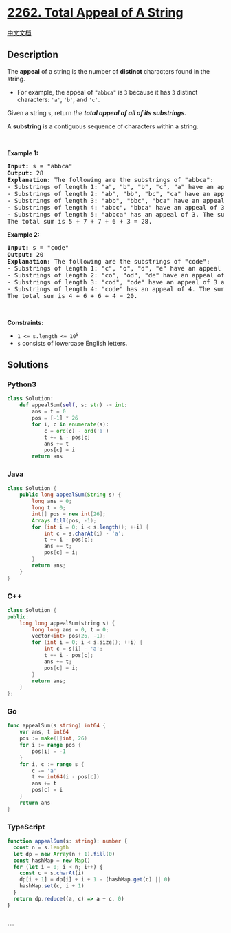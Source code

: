 # [2262. Total Appeal of A String](https://leetcode.com/problems/total-appeal-of-a-string)

[中文文档](/solution/2200-2299/2262.Total%20Appeal%20of%20A%20String/README.md)

## Description

<p>The <b>appeal</b> of a string is the number of <strong>distinct</strong> characters found in the string.</p>

<ul>
	<li>For example, the appeal of <code>&quot;abbca&quot;</code> is <code>3</code> because it has <code>3</code> distinct characters: <code>&#39;a&#39;</code>, <code>&#39;b&#39;</code>, and <code>&#39;c&#39;</code>.</li>
</ul>

<p>Given a string <code>s</code>, return <em>the <strong>total appeal of all of its <strong>substrings</strong>.</strong></em></p>

<p>A <strong>substring</strong> is a contiguous sequence of characters within a string.</p>

<p>&nbsp;</p>
<p><strong class="example">Example 1:</strong></p>

<pre>
<strong>Input:</strong> s = &quot;abbca&quot;
<strong>Output:</strong> 28
<strong>Explanation:</strong> The following are the substrings of &quot;abbca&quot;:
- Substrings of length 1: &quot;a&quot;, &quot;b&quot;, &quot;b&quot;, &quot;c&quot;, &quot;a&quot; have an appeal of 1, 1, 1, 1, and 1 respectively. The sum is 5.
- Substrings of length 2: &quot;ab&quot;, &quot;bb&quot;, &quot;bc&quot;, &quot;ca&quot; have an appeal of 2, 1, 2, and 2 respectively. The sum is 7.
- Substrings of length 3: &quot;abb&quot;, &quot;bbc&quot;, &quot;bca&quot; have an appeal of 2, 2, and 3 respectively. The sum is 7.
- Substrings of length 4: &quot;abbc&quot;, &quot;bbca&quot; have an appeal of 3 and 3 respectively. The sum is 6.
- Substrings of length 5: &quot;abbca&quot; has an appeal of 3. The sum is 3.
The total sum is 5 + 7 + 7 + 6 + 3 = 28.
</pre>

<p><strong class="example">Example 2:</strong></p>

<pre>
<strong>Input:</strong> s = &quot;code&quot;
<strong>Output:</strong> 20
<strong>Explanation:</strong> The following are the substrings of &quot;code&quot;:
- Substrings of length 1: &quot;c&quot;, &quot;o&quot;, &quot;d&quot;, &quot;e&quot; have an appeal of 1, 1, 1, and 1 respectively. The sum is 4.
- Substrings of length 2: &quot;co&quot;, &quot;od&quot;, &quot;de&quot; have an appeal of 2, 2, and 2 respectively. The sum is 6.
- Substrings of length 3: &quot;cod&quot;, &quot;ode&quot; have an appeal of 3 and 3 respectively. The sum is 6.
- Substrings of length 4: &quot;code&quot; has an appeal of 4. The sum is 4.
The total sum is 4 + 6 + 6 + 4 = 20.
</pre>

<p>&nbsp;</p>
<p><strong>Constraints:</strong></p>

<ul>
	<li><code>1 &lt;= s.length &lt;= 10<sup>5</sup></code></li>
	<li><code>s</code> consists of lowercase English letters.</li>
</ul>

## Solutions

<!-- tabs:start -->

### **Python3**

```python
class Solution:
    def appealSum(self, s: str) -> int:
        ans = t = 0
        pos = [-1] * 26
        for i, c in enumerate(s):
            c = ord(c) - ord('a')
            t += i - pos[c]
            ans += t
            pos[c] = i
        return ans
```

### **Java**

```java
class Solution {
    public long appealSum(String s) {
        long ans = 0;
        long t = 0;
        int[] pos = new int[26];
        Arrays.fill(pos, -1);
        for (int i = 0; i < s.length(); ++i) {
            int c = s.charAt(i) - 'a';
            t += i - pos[c];
            ans += t;
            pos[c] = i;
        }
        return ans;
    }
}
```

### **C++**

```cpp
class Solution {
public:
    long long appealSum(string s) {
        long long ans = 0, t = 0;
        vector<int> pos(26, -1);
        for (int i = 0; i < s.size(); ++i) {
            int c = s[i] - 'a';
            t += i - pos[c];
            ans += t;
            pos[c] = i;
        }
        return ans;
    }
};
```

### **Go**

```go
func appealSum(s string) int64 {
	var ans, t int64
	pos := make([]int, 26)
	for i := range pos {
		pos[i] = -1
	}
	for i, c := range s {
		c -= 'a'
		t += int64(i - pos[c])
		ans += t
		pos[c] = i
	}
	return ans
}
```

### **TypeScript**

```ts
function appealSum(s: string): number {
  const n = s.length
  let dp = new Array(n + 1).fill(0)
  const hashMap = new Map()
  for (let i = 0; i < n; i++) {
    const c = s.charAt(i)
    dp[i + 1] = dp[i] + i + 1 - (hashMap.get(c) || 0)
    hashMap.set(c, i + 1)
  }
  return dp.reduce((a, c) => a + c, 0)
}
```

### **...**

```

```

<!-- tabs:end -->
